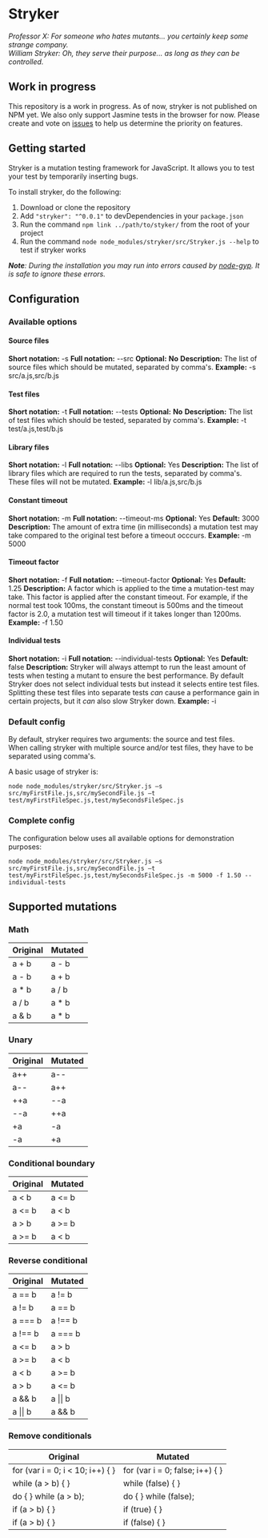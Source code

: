 # Stryker

*Professor X: For someone who hates mutants... you certainly keep some strange company.*  
*William Stryker: Oh, they serve their purpose... as long as they can be controlled.*

## Work in progress
This repository is a work in progress. As of now, stryker is not published on NPM yet. We also only support Jasmine tests in the browser for now. Please create and vote on [issues](https://github.com/infosupport/stryker/issues) to help us determine the priority on features.

## Getting started
Stryker is a mutation testing framework for JavaScript. It allows you to test your test by temporarily inserting bugs.

To install stryker, do the following:
1. Download or clone the repository
2. Add `"stryker": "^0.0.1"` to devDependencies in your `package.json`
3. Run the command `npm link ../path/to/styker/` from the root of your project
4. Run the command `node node_modules/stryker/src/Stryker.js --help` to test if stryker works

***Note**: During the installation you may run into errors caused by [node-gyp](https://github.com/nodejs/node-gyp). It is safe to ignore these errors.*

## Configuration
### Available options
#### Source files
**Short notation:** -s
**Full notation:** --src
**Optional:** **No**
**Description:**
The list of source files which should be mutated, separated by comma's.
**Example:** -s src/a.js,src/b.js

#### Test files
**Short notation:** -t
**Full notation:** --tests
**Optional:** **No**
**Description:**
The list of test files which should be tested, separated by comma's.
**Example:** -t test/a.js,test/b.js

#### Library files
**Short notation:** -l
**Full notation:** --libs
**Optional:** Yes
**Description:**
The list of library files which are required to run the tests, separated by comma's. These files will not be mutated.
**Example:** -l lib/a.js,src/b.js

#### Constant timeout
**Short notation:** -m
**Full notation:** --timeout-ms
**Optional:** Yes
**Default:** 3000
**Description:**
The amount of extra time (in milliseconds) a mutation test may take compared to the original test before a timeout occcurs.
**Example:** -m 5000

#### Timeout factor
**Short notation:** -f
**Full notation:** --timeout-factor
**Optional:** Yes
**Default:** 1.25
**Description:**
A factor which is applied to the time a mutation-test may take. This factor is applied after the constant timeout.
For example, if the normal test took 100ms, the constant timeout is 500ms and the timeout factor is 2.0, a mutation test will timeout if it takes longer than 1200ms.
**Example:** -f 1.50

#### Individual tests
**Short notation:** -i
**Full notation:** --individual-tests
**Optional:** Yes
**Default:** false
**Description:**
Stryker will always attempt to run the least amount of tests when testing a mutant to ensure the best performance.
By default Stryker does not select individual tests but instead it selects entire test files.
Splitting these test files into separate tests *can* cause a performance gain in certain projects, but it *can* also slow Stryker down.
**Example:** -i

### Default config
By default, stryker requires two arguments: the source and test files.  
When calling stryker with multiple source and/or test files, they have to be separated using comma's.

A basic usage of stryker is:
```
node node_modules/stryker/src/Stryker.js –s src/myFirstFile.js,src/mySecondFile.js –t test/myFirstFileSpec.js,test/mySecondsFileSpec.js
```

### Complete config
The configuration below uses all available options for demonstration purposes:
```
node node_modules/stryker/src/Stryker.js –s src/myFirstFile.js,src/mySecondFile.js –t test/myFirstFileSpec.js,test/mySecondsFileSpec.js -m 5000 -f 1.50 --individual-tests
```

## Supported mutations
### Math
| Original | Mutated  |
| -------- | -------- |
| a + b    | a - b    |
| a - b    | a + b    |
| a * b    | a / b    |
| a / b    | a * b    |
| a & b    | a * b    |

### Unary
| Original | Mutated  |
| -------- | -------- |
| a++      | a--      |
| a--      | a++      |
| ++a      | --a      |
| --a      | ++a      |
| +a       | -a       |
| -a       | +a       |

### Conditional boundary
| Original | Mutated  |
| -------- | -------- |
| a < b    | a <= b   |
| a <= b   | a < b    |
| a > b    | a >= b   |
| a >= b   | a < b    |

### Reverse conditional
| Original | Mutated  |
| -------- | -------- |
| a == b   | a != b   |
| a != b   | a == b   |
| a === b  | a !== b  |
| a !== b  | a === b  |
| a <= b   | a > b    |
| a >= b   | a < b    |
| a < b    | a >= b   |
| a > b    | a <= b   |
| a && b   | a \|\| b   |
| a \|\| b   | a && b   |

### Remove conditionals
| Original                         | Mutated                         |
| -------------------------------- | ------------------------------- |
| for (var i = 0; i < 10; i++) { } | for (var i = 0; false; i++) { } |
| while (a > b) { }                | while (false) { }               |
| do { } while (a > b);            | do { } while (false);           |
| if (a > b) { }                   | if (true) { }                   |
| if (a > b) { }                   | if (false) { }                  |
